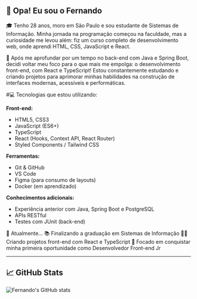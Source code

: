 ## 👋 Opa! Eu sou o Fernando

🎓 Tenho 28 anos, moro em São Paulo e sou estudante de Sistemas de Informação. Minha jornada na programação começou na faculdade, mas a curiosidade me levou além: fiz um curso completo de desenvolvimento web, onde aprendi HTML, CSS, JavaScript e React.

🧠 Após me aprofundar por um tempo no back-end com Java e Spring Boot, decidi voltar meu foco para o que mais me empolga: o desenvolvimento front-end, com React e TypeScript! Estou constantemente estudando e criando projetos para aprimorar minhas habilidades na construção de interfaces modernas, acessíveis e performáticas.

#💻 Tecnologias que estou utilizando:

**Front-end:**
- HTML5, CSS3
- JavaScript (ES6+)
- TypeScript
- React (Hooks, Context API, React Router)
- Styled Components / Tailwind CSS

**Ferramentas:**
- Git & GitHub
- VS Code
- Figma (para consumo de layouts)
- Docker (em aprendizado)

**Conhecimentos adicionais:**
- Experiência anterior com Java, Spring Boot e PostgreSQL
- APIs RESTful
- Testes com JUnit (back-end)
  
📌 Atualmente...
📚 Finalizando a graduação em Sistemas de Informação
👨‍💻 Criando projetos front-end com React e TypeScript
🎯 Focado em conquistar minha primeira oportunidade como Desenvolvedor Front-end Jr

---

## 📈 GitHub Stats

![Fernando's GitHub stats](https://github-readme-stats.vercel.app/api?username=einand0&show_icons=true&theme=radical)

